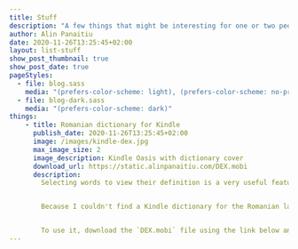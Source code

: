```yaml
---
title: Stuff
description: "A few things that might be interesting for one or two people."
author: Alin Panaitiu
date: 2020-11-26T13:25:45+02:00
layout: list-stuff
show_post_thumbnail: true
show_post_date: true
pageStyles: 
  - file: blog.sass
    media: "(prefers-color-scheme: light), (prefers-color-scheme: no-preference)"
  - file: blog-dark.sass
    media: "(prefers-color-scheme: dark)"
things:
    - title: Romanian dictionary for Kindle
      publish_date: 2020-11-26T13:25:45+02:00
      image: /images/kindle-dex.jpg
      max_image_size: 2
      image_description: Kindle Oasis with dictionary cover
      download_url: https://static.alinpanaitiu.com/DEX.mobi
      description: 
        Selecting words to view their definition is a very useful feature of Kindle devices. Although, that only works if you have a dictionary for the language of the book you're reading. 


        Because I couldn't find a Kindle dictionary for the Romanian language, I made one by extracting the [DEX Online](https://wiki.dexonline.ro/wiki/Instrucțiuni_de_instalare#Descărcați_baza_de_date) database and running it through [dex2xml](https://github.com/alin23/dex2xml).


        To use it, download the `DEX.mobi` file using the link below and copy it into the `documents/dictionaries/` directory on your Kindle device using USB.
---
```


